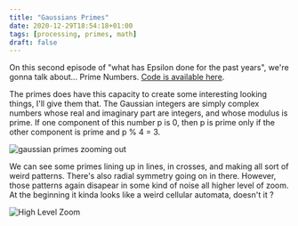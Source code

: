 ```yaml
---
title: "Gaussians Primes"
date: 2020-12-29T18:54:18+01:00
tags: [processing, primes, math]
draft: false 
---
```


On this second episode of "what has Epsilon done for the past years", we're gonna talk about... Prime Numbers. [Code is available here](https://github.com/epsln/processingSketches/tree/main/gaussianIntegers).

The primes does have this capacity to create some interesting looking things, I'll give them that. The Gaussian integers are simply complex numbers whose real and imaginary part are integers, and whose modulus is prime. If one component of this number p is 0, then p is prime only if the other component is prime and p % 4 = 3.

![gaussian primes zooming out](/gaussInts/gaussInts.gif)

We can see some primes lining up in lines, in crosses, and making all sort of weird patterns. There's also radial symmetry going on in there. However, those patterns again disapear in some kind of noise all higher level of zoom. At the beginning it kinda looks like a weird cellular automata, doesn't it ? 

![High Level Zoom](/gaussInts/dezoomed.jpg)
